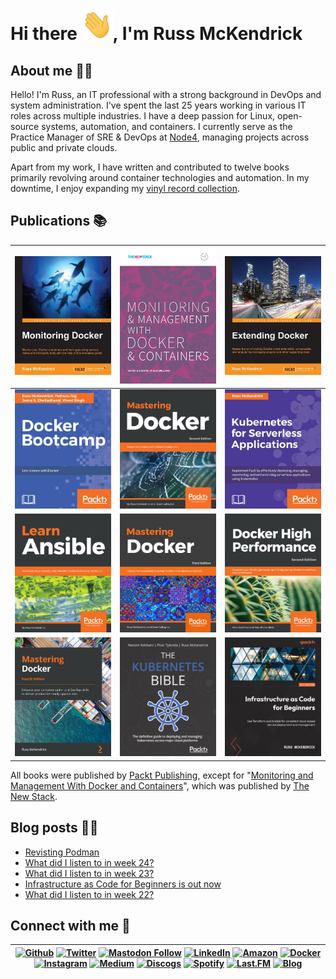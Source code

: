 # Hi there <img src="https://raw.githubusercontent.com/russmckendrick/russmckendrick/master/img/wave.gif" width="50" height="50" alt="Hello there">, I'm Russ McKendrick

## About me 🙎‍♂️
Hello! I'm Russ, an IT professional with a strong background in DevOps and system administration. I've spent the last 25 years working in various IT roles across multiple industries. I have a deep passion for Linux, open-source systems, automation, and containers. I currently serve as the Practice Manager of SRE & DevOps at [Node4](https://www.node4.co.uk/), managing projects across public and private clouds.

Apart from my work, I have written and contributed to twelve books primarily revolving around container technologies and automation. In my downtime, I enjoy expanding my [vinyl record collection](https://www.mckendrick.rocks/).

## Publications 📚

| [![](https://raw.githubusercontent.com/russmckendrick/russmckendrick/master/img/02.jpg)](https://www.packtpub.com/virtualization-and-cloud/monitoring-docker/) | [![](https://raw.githubusercontent.com/russmckendrick/russmckendrick/master/img/01.png)](https://thenewstack.io/ebooks/docker-and-containers/monitoring-management-docker-containers/) | [![](https://raw.githubusercontent.com/russmckendrick/russmckendrick/master/img/03.jpg)](https://www.packtpub.com/networking-and-servers/extending-docker/) |
|:-------------------------:|:-------------------------:|:-------------------------:|
| ![](https://raw.githubusercontent.com/russmckendrick/russmckendrick/master/img/04.jpg) | ![](https://raw.githubusercontent.com/russmckendrick/russmckendrick/master/img/05.jpg) | [![](https://raw.githubusercontent.com/russmckendrick/russmckendrick/master/img/06.jpg)](https://www.packtpub.com/product/kubernetes-for-serverless-applications/9781788620376) |
| [![](https://raw.githubusercontent.com/russmckendrick/russmckendrick/master/img/07.png)](https://www.packtpub.com/virtualization-and-cloud/learn-ansible/) | ![](https://raw.githubusercontent.com/russmckendrick/russmckendrick/master/img/08.jpg) | [![](https://raw.githubusercontent.com/russmckendrick/russmckendrick/master/img/09.png)](https://www.packtpub.com/networking-and-servers/docker-high-performance-second-edition/) |
| [![](https://raw.githubusercontent.com/russmckendrick/russmckendrick/master/img/10.jpg)](https://www.packtpub.com/gb/cloud-networking/mastering-docker-fourth-edition/) | [![](https://raw.githubusercontent.com/russmckendrick/russmckendrick/master/img/11.png)](https://www.packtpub.com/product/the-kubernetes-bible/) | [![](https://raw.githubusercontent.com/russmckendrick/russmckendrick/master/img/12.jpg)](https://www.packtpub.com/product/infrastructure-as-code-for-beginners/9781837631636)|

All books were published by [Packt Publishing](https://www.packtpub.com/), except for "[Monitoring and Management With Docker and Containers](https://thenewstack.io/identifying-collecting-container-data/)", which was published by [The New Stack](https://thenewstack.io/).

## Blog posts 🧑‍💻
<!-- BLOG-POST-LIST:START -->
- [Revisting Podman](https://www.russ.foo/2023/06/14/revisting-podman/)
- [What did I listen to in week 24?](https://www.russ.foo/2023/06/12/what-did-i-listen-to-in-week-24/)
- [What did I listen to in week 23?](https://www.russ.foo/2023/06/05/what-did-i-listen-to-in-week-23/)
- [Infrastructure as Code for Beginners is out now](https://www.russ.foo/2023/06/04/infrastructure-as-code-for-beginners-is-out-now/)
- [What did I listen to in week 22?](https://www.russ.foo/2023/05/29/what-did-i-listen-to-in-week-22/)
<!-- BLOG-POST-LIST:END -->

## Connect with me 📨
|[![Github](https://img.shields.io/badge/-Github-000?style=flat&logo=Github&logoColor=white)](https://github.com/russmckendrick) [![Twitter](https://img.shields.io/badge/-Twitter-1da1f2?style=flat&logo=Twitter&logoColor=white)](https://twitter.com/russmckendrick/) [![Mastodon Follow](https://img.shields.io/mastodon/follow/109285992453842904?domain=https%3A%2F%2Fsocial.mckendrick.io)](https://social.mckendrick.io/@russ) [![LinkedIn](https://img.shields.io/badge/-LinkedIn-0077b5?style=flat&logo=Linkedin&logoColor=white)](https://www.linkedin.com/in/russmckendrick/) [![Amazon](https://img.shields.io/badge/-Amazon-ff9900?style=flat&logo=Amazon&logoColor=white)](https://www.amazon.com/author/russmckendrick) [![Docker](https://img.shields.io/badge/-Docker-0db7ed?style=flat&labelColor=0db7ed&logo=docker&logoColor=white)](https://hub.docker.com/u/russmckendrick/) [![Instagram](https://img.shields.io/badge/-Instagram-e1306c?style=flat&labelColor=e1306c&logo=Instagram&logoColor=white)](https://www.instagram.com/russmckendrick/) [![Medium](https://img.shields.io/badge/-Medium-00ab6c?style=flat&labelColor=00ab6c&logo=Medium&logoColor=white)](https://russmckendrick.medium.com/) [![Discogs](https://img.shields.io/badge/-Discogs-333333?style=flat&labelColor=333333&logo=Discogs&logoColor=white)](https://www.discogs.com/user/russmckend/collection?header=1) [![Spotify](https://img.shields.io/badge/-Spotify-1db954?style=flat&labelColor=1db954&logo=Spotify&logoColor=white)](https://open.spotify.com/user/russmckendrick) [![Last.FM](https://img.shields.io/badge/-Last.FM-D51007?style=flat&labelColor=D51007&logo=Last.FM&logoColor=white)](https://www.last.fm/user/RussMckendrick) [![Blog](https://img.shields.io/badge/-Blog-738A94?style=flat&labelColor=738A94&logo=Ghost&logoColor=white)](https://www.russ.foo/) |
|:------:|